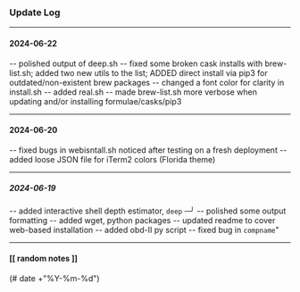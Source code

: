 ### Update Log

---
#### 2024-06-22
-- polished output of deep.sh
-- fixed some broken cask installs with brew-list.sh; added two new utils to the list; ADDED direct install via pip3 for outdated/non-existent brew packages
-- changed a font color for clarity in install.sh
-- added real.sh
-- made brew-list.sh more verbose when updating and/or installing formulae/casks/pip3



---
#### 2024-06-20
-- fixed bugs in webisntall.sh noticed after testing on a fresh deployment
-- added loose JSON file for iTerm2 colors (Florida theme)

---
##### 2024-06-19
-- added interactive shell depth estimator, `deep`                                                                     ─╯
-- polished some output formatting
-- added wget, python packages
-- updated readme to cover web-based installation
-- added obd-II py script
-- fixed bug in `compname`"


---
#### [[ random notes ]]
(# date +"%Y-%m-%d")